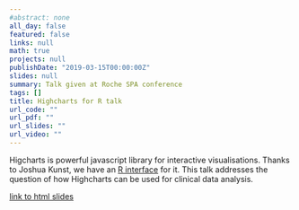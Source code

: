 ```yaml
---
#abstract: none
all_day: false
featured: false
links: null
math: true
projects: null
publishDate: "2019-03-15T00:00:00Z"
slides: null
summary: Talk given at Roche SPA conference
tags: []
title: Highcharts for R talk
url_code: ""
url_pdf: ""
url_slides: ""
url_video: ""
---
```


Higcharts is powerful javascript library for interactive visualisations. Thanks
to Joshua Kunst, we have an [R interface](https://jkunst.com/highcharter/) for
it. This talk addresses the question of how Highcharts can be used for clinical
data analysis.

[link to html slides](/slides/highcharts-clinical)
